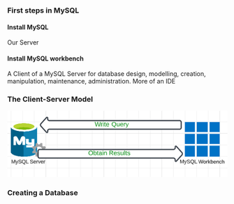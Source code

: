 ### First steps in MySQL  
#### Install MySQL
Our Server  
#### Install MySQL workbench
A Client of a MySQL Server for database design, modelling, creation, manipulation, maintenance, administration. More of an IDE
### The Client-Server Model  
![query_arch](img/client_server.png)  
### Creating a Database  
